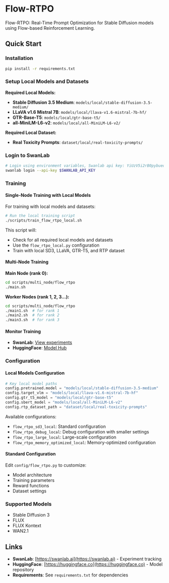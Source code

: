 # Flow-RTPO

Flow-RTPO: Real-Time Prompt Optimization for Stable Diffusion models using Flow-based Reinforcement Learning.

## Quick Start

### Installation

```bash
pip install -r requirements.txt
```

### Setup Local Models and Datasets



**Required Local Models:**
- **Stable Diffusion 3.5 Medium**: `models/local/stable-diffusion-3.5-medium/`
- **LLaVA v1.6 Mistral 7B**: `models/local/llava-v1.6-mistral-7b-hf/`
- **GTR-Base-T5**: `models/local/gtr-base-t5/`
- **all-MiniLM-L6-v2**: `models/local/all-MiniLM-L6-v2/`

**Required Local Dataset:**
- **Real Toxicity Prompts**: `dataset/local/real-toxicity-prompts/`

### Login to SwanLab

```bash
# Login using environment variables, Swanlab api key: YiUzV5i2rB0pybueoH8A8
swanlab login --api-key $SWANLAB_API_KEY
```




### Training

#### Single-Node Training with Local Models

For training with local models and datasets:

```bash
# Run the local training script
./scripts/train_flow_rtpo_local.sh
```

This script will:
- Check for all required local models and datasets
- Use the `flow_rtpo_local.py` configuration
- Train with local SD3, LLaVA, GTR-T5, and RTP dataset

#### Multi-Node Training

**Main Node (rank 0):** 
```bash
cd scripts/multi_node/flow_rtpo
./main.sh
```

**Worker Nodes (rank 1, 2, 3...):**
```bash
cd scripts/multi_node/flow_rtpo
./main1.sh  # for rank 1
./main2.sh  # for rank 2
./main3.sh  # for rank 3
```

#### Monitor Training

- **SwanLab**: [View experiments](https://swanlab.ai)
- **HuggingFace**: [Model Hub](https://huggingface.co/models)

### Configuration

#### Local Models Configuration


```python
# Key local model paths
config.pretrained.model = "models/local/stable-diffusion-3.5-medium"
config.target_vlm = "models/local/llava-v1.6-mistral-7b-hf"
config.gtr_t5_model = "models/local/gtr-base-t5"
config.sbert_model = "models/local/all-MiniLM-L6-v2"
config.rtp_dataset_path = "dataset/local/real-toxicity-prompts"
```

Available configurations:
- `flow_rtpo_sd3_local`: Standard configuration
- `flow_rtpo_debug_local`: Debug configuration with smaller settings
- `flow_rtpo_large_local`: Large-scale configuration
- `flow_rtpo_memory_optimized_local`: Memory-optimized configuration

#### Standard Configuration

Edit `config/flow_rtpo.py` to customize:
- Model architecture
- Training parameters
- Reward functions
- Dataset settings

### Supported Models

- Stable Diffusion 3
- FLUX
- FLUX Kontext
- WAN2.1

## Links

- **SwanLab**: [https://swanlab.ai](https://swanlab.ai) - Experiment tracking
- **HuggingFace**: [https://huggingface.co](https://huggingface.co) - Model repository
- **Requirements**: See `requirements.txt` for dependencies


